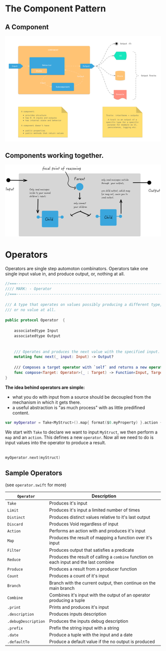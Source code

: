 # The Component Pattern

## A Component

![The Component Pattern](img/ComponentPattern.png)

## Components working together.
![Composition](img/Component2.png)
# Operators
Operators are single step automoton combinators. Operators take one single input value in, and produce output, or, nothing at all.

```swift
//===----------------------------------------------------------------------===//
//// MARK: - Operator
//===----------------------------------------------------------------------===//

/// A type that operates on values possibly producing a different type,
/// or no value at all.

public protocol Operator  {
    
    associatedtype Input
    associatedtype Output
    
    
    /// Operates and produces the next value with the specified input.
    mutating func next(_ input: Input) -> Output?
    
    /// Composes a target operator with `self` and returns a new operator.
    func compose<Target: Operator>(_ : Target) -> Function<Input, Target.Output> where Target.Input == Output
}
```

**The idea behind operators are simple:**
- what you do with input from a source should be decoupled from the mechanism in which it gets there.
- a useful abstraction is "as much process" with as little predifined content.

```swift
var myOperator = Take<MyStruct>().map{ format($0.myProperty) }.action { label.text = $0 }
```
We start with `Take` to declare we want to input `MyStruct`, we then perform a `map` and an `action`.  This defines a new `operator`. Now all we need to do is input values into the operator to produce a result. 

```swift

myOperator.next(myStruct) 

```

## Sample Operators 
(see `operator.swift` for more)

| `Operator`         | Description                                                                            |
|--------------------|----------------------------------------------------------------------------------------|
| `Take`          | Produces it's input                                                                    |
| `Limit`         | Produces it's input a limited number of times                                          |
| `Distinct`         | Produces distinct values relative to it's last output                                  |
| `Discard`          | Produces Void regardless of input                                                      |
| `Action`           | Performs an action with  and produces it's input                            |
| `Map`              | Produces the result of mapping a function over it's input                              |
| `Filter`           | Produces output that satisfies a predicate                                             |
| `Reduce`           | Produces the result of calling a `combine` function on each input and the last combine |
| `Produce`           | Produces a result from a producer function |
| `Count`            | Produces a count of it's input                                                         |
| `Branch`           | Branch with the current output, then continue on the main branch                       |
| `Combine`          | Combines it's input with the output of an operator producing a tuple      |
| `.print`            | Prints and produces it's input                                                             |
| `.description`      | Produces inputs description                                                            |
| `.debugDescription` | Produces the inputs debug description                                                  |
| `.prefix`           | Prefix the string input with a string                                                  |
| `.date`             | Produce a tuple with the input and a date                                              |
| `.defaultTo`             | Produce a default value if the no output is produced                              |
